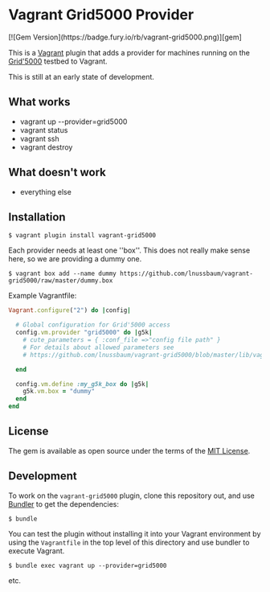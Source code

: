 # Vagrant Grid5000 Provider

<span class="badges">
[![Gem Version](https://badge.fury.io/rb/vagrant-grid5000.png)][gem]
</span>

[gem]: https://rubygems.org/gems/vagrant-grid5000

This is a [Vagrant](http://www.vagrantup.com) plugin that adds a provider for
machines running on the [Grid'5000](https://www.grid5000.fr) testbed to
Vagrant.

This is still at an early state of development.

## What works
* vagrant up --provider=grid5000
* vagrant status
* vagrant ssh
* vagrant destroy

## What doesn't work

* everything else

## Installation

```
$ vagrant plugin install vagrant-grid5000
```

Each provider needs at least one ''box''. This does not really make sense here, so we are providing a dummy one.
```
$ vagrant box add --name dummy https://github.com/lnussbaum/vagrant-grid5000/raw/master/dummy.box
```

Example Vagrantfile:
```ruby
Vagrant.configure("2") do |config|

  # Global configuration for Grid'5000 access
  config.vm.provider "grid5000" do |g5k|
    # cute_parameters = { :conf_file =>"config file path" }
    # For details about allowed parameters see
    # https://github.com/lnussbaum/vagrant-grid5000/blob/master/lib/vagrant-grid5000/config.rb

  end

  config.vm.define :my_g5k_box do |g5k|
    g5k.vm.box = "dummy"
  end
end
```

## License

The gem is available as open source under the terms of the [MIT License](http://opensource.org/licenses/MIT).

## Development

To work on the `vagrant-grid5000` plugin, clone this repository out, and use
[Bundler](http://gembundler.com) to get the dependencies:

```
$ bundle
```

You can test the plugin without installing it into your Vagrant environment by
using the `Vagrantfile` in the top level of this directory and use bundler to
execute Vagrant.
```
$ bundle exec vagrant up --provider=grid5000
```
etc.
